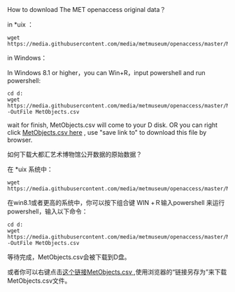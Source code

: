 How to download The MET openaccess original data？

in *uix ：

```
wget https://media.githubusercontent.com/media/metmuseum/openaccess/master/MetObjects.csv
```


in Windows：


In Windows 8.1  or higher，you can Win+R，input powershell and run powershell:

```
cd d:
wget https://media.githubusercontent.com/media/metmuseum/openaccess/master/MetObjects.csv -OutFile MetObjects.csv
```

wait for finish, MetObjects.csv will come to your D disk.
OR 
you can right click [MetObjects.csv here](https://media.githubusercontent.com/media/metmuseum/openaccess/master/MetObjects.csv) , use "save link to"  to download this file by browser.


如何下载大都汇艺术博物馆公开数据的原始数据？

在 *uix 系统中：

```
wget https://media.githubusercontent.com/media/metmuseum/openaccess/master/MetObjects.csv
```

在win8.1或者更高的系统中，你可以按下组合键 WIN +Ｒ输入powershell 来运行powershell，输入以下命令：
```
cd d:
wget https://media.githubusercontent.com/media/metmuseum/openaccess/master/MetObjects.csv -OutFile MetObjects.csv
```
等待完成，MetObjects.csv会被下载到D盘。

或者你可以右键点击[这个链接MetObjects.csv ](https://media.githubusercontent.com/media/metmuseum/openaccess/master/MetObjects.csv) ,使用浏览器的“链接另存为”来下载MetObjects.csv文件。

